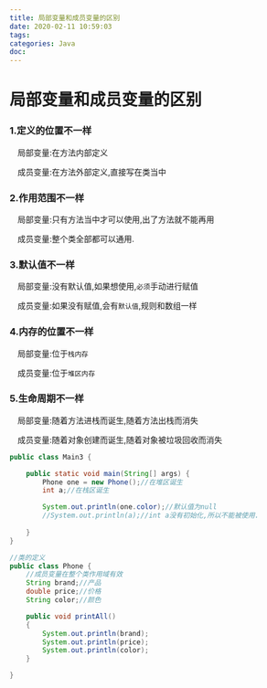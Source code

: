 ```yaml
---
title: 局部变量和成员变量的区别
date: 2020-02-11 10:59:03
tags:
categories: Java
doc:
---
```


# 局部变量和成员变量的区别

### 1.定义的位置不一样

&emsp;局部变量:在方法内部定义

&emsp;成员变量:在方法外部定义,直接写在类当中

### 2.作用范围不一样

&emsp;局部变量:只有方法当中才可以使用,出了方法就不能再用

&emsp;成员变量:整个类全部都可以通用.

### 3.默认值不一样

&emsp;局部变量:没有默认值,如果想使用,`必须`手动进行赋值

&emsp;成员变量:如果没有赋值,会有`默认值`,规则和数组一样

### 4.内存的位置不一样

&emsp;局部变量:位于`栈内存`

&emsp;成员变量:位于`堆区内存`

### 5.生命周期不一样

&emsp;局部变量:随着方法进栈而诞生,随着方法出栈而消失

&emsp;成员变量:随着对象创建而诞生,随着对象被垃圾回收而消失

```java
public class Main3 {

    public static void main(String[] args) {
        Phone one = new Phone();//在堆区诞生
        int a;//在栈区诞生

        System.out.println(one.color);//默认值为null
        //System.out.println(a);//int a没有初始化,所以不能被使用.
        
    }
}
```

```java
//类的定义
public class Phone {
    //成员变量在整个类作用域有效
    String brand;//产品
    double price;//价格
    String color;//颜色

    public void printAll()
    {
        System.out.println(brand);
        System.out.println(price);
        System.out.println(color);
    }

}
```

